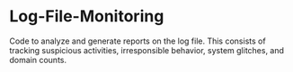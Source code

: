 # Log-File-Monitoring
Code to analyze and generate reports on the log file. This consists of tracking suspicious activities, irresponsible behavior, system glitches, and domain counts.
